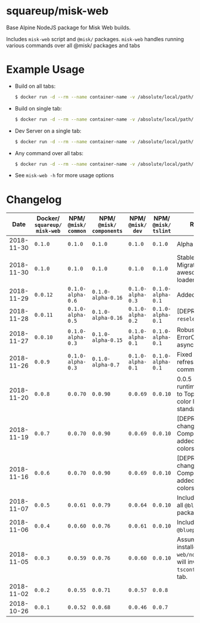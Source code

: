 # squareup/misk-web

Base Alpine NodeJS package for Misk Web builds.

Includes `misk-web` script and `@misk/` packages. `misk-web` handles running various commands over all @misk/ packages and tabs

# Example Usage

- Build on all tabs:

  ```bash
  $ docker run -d --rm --name container-name -v /absolute/local/path/to/web:/web squareup/misk-web:0.0.1 misk-web -b
  ```

- Build on single tab:

  ```bash
  $ docker run -d --rm --name container-name -v /absolute/local/path/to/web/tabs/tabname:/web/tabs/tabname squareup/misk-web:0.0.1 misk-web -b
  ```

- Dev Server on a single tab:

  ```bash
  $ docker run -d --rm --name container-name -v /absolute/local/path/to/web/tabs/tabname:/web/tabs/tabname squareup/misk-web:0.0.1 misk-web -d
  ```

- Any command over all tabs:

  ```bash
  $ docker run -d --rm --name container-name -v /absolute/local/path/to/web:/web squareup/misk-web:0.0.1 misk-web -z "your command here"
  ```

- See `misk-web -h` for more usage options

# Changelog

| Date       | Docker/ `squareup/ misk-web` | NPM/ `@misk/ common` | NPM/ `@misk/ components` | NPM/ `@misk/ dev` | NPM/ `@misk/ tslint` | Release Notes                                                                                                             |
| ---------- | ---------------------------- | -------------------- | ------------------------ | ----------------- | -------------------- | ------------------------------------------------------------------------------------------------------------------------- |
| 2018-11-30 | `0.1.0`                      | `0.1.0`              | `0.1.0`                  | `0.1.0`           | `0.1.0`              | Alpha                                                                                                                     |
| 2018-11-30 | `0.1.0`                      | `0.1.0`              | `0.1.0`                  | `0.1.0`           | `0.1.0`              | Stable Release 0.1.0. Migrate from awesome-typescript-loader to ts-loader.                                                |
| 2018-11-29 | `0.0.12`                     | `0.1.0-alpha-0.6`    | `0.1.0-alpha-0.16`       | `0.1.0-alpha-0.3` | `0.1.0-alpha-0.1`    | Added `reselect` library                                                                                                  |
| 2018-11-28 | `0.0.11`                     | `0.1.0-alpha-0.5`    | `0.1.0-alpha-0.16`       | `0.1.0-alpha-0.2` | `0.1.0-alpha-0.1`    | [DEPRECATED] Added `reselect` library.                                                                                    |
| 2018-11-27 | `0.0.10`                     | `0.1.0-alpha-0.3`    | `0.1.0-alpha-0.15`       | `0.1.0-alpha-0.1` | `0.1.0-alpha-0.1`    | Robust ErrorCalloutComponent, async network requests                                                                      |
| 2018-11-26 | `0.0.9`                      | `0.1.0-alpha-0.3`    | `0.1.0-alpha-0.7`        | `0.1.0-alpha-0.1` | `0.1.0-alpha-0.1`    | Fixed refreshNodeModules command.                                                                                         |
| 2018-11-20 | `0.0.8`                      | `0.0.70`             | `0.0.90`                 | `0.0.69`          | `0.0.10`             | 0.0.5 misk-web runtime. Large changes to Topbar Component, color Enum added with standard colors.                         |
| 2018-11-19 | `0.0.7`                      | `0.0.70`             | `0.0.90`                 | `0.0.69`          | `0.0.10`             | [DEPRECATED] Large changes to Topbar Component, color Enum added with standard colors.                                    |
| 2018-11-16 | `0.0.6`                      | `0.0.70`             | `0.0.90`                 | `0.0.69`          | `0.0.10`             | [DEPRECATED] Large changes to Topbar Component, color Enum added with standard colors.                                    |
| 2018-11-07 | `0.0.5`                      | `0.0.61`             | `0.0.79`                 | `0.0.64`          | `0.0.10`             | Includes CSS to support all `@blueprintjs` packages.                                                                      |
| 2018-11-06 | `0.0.4`                      | `0.0.60`             | `0.0.76`                 | `0.0.61`          | `0.0.10`             | Includes all `@blueprintjs` packages.                                                                                     |
| 2018-11-05 | `0.0.3`                      | `0.0.59`             | `0.0.76`                 | `0.0.60`          | `0.0.10`             | Assumes `node_modules` installed centrally in `web/node_modules`. This will involve updating `tsconfig.json` in each tab. |
| 2018-11-02 | `0.0.2`                      | `0.0.55`             | `0.0.71`                 | `0.0.57`          | `0.0.8`              |                                                                                                                           |
| 2018-10-26 | `0.0.1`                      | `0.0.52`             | `0.0.68`                 | `0.0.46`          | `0.0.7`              |                                                                                                                           |
